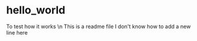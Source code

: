 # hello_world
To test how it works \n
This is a readme file
I don't know how to add a new line here
